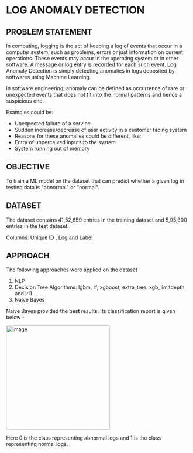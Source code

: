 # LOG ANOMALY DETECTION

## PROBLEM STATEMENT

In computing, logging is the act of keeping a log of events that occur in a computer system, such as problems, errors or just information on current operations. These events may occur in the operating system or in other software. A message or log entry is recorded for each such event. Log Anomaly Detection is simply detecting anomalies in logs deposited by softwares using Machine Learning.

In software engineering, anomaly can be defined as occurrence of rare or unexpected events that does not fit into the normal patterns and hence a suspicious one. 

Examples could be:

* Unexpected failure of a service
* Sudden increase/decrease of user activity in a customer facing system
* Reasons for these anomalies could be different, like:
* Entry of unperceived inputs to the system
* System running out of memory

## OBJECTIVE 

To train a ML model on the dataset that can predict whether a given log in testing data is "abnormal" or "normal".

## DATASET

The dataset contains 41,52,659 entries in the training dataset and 5,95,300 entries in the test dataset.

Columns: Unique ID , Log and Label

## APPROACH

The following approaches were applied on the dataset
1. NLP
2. Decision Tree Algorithms: lgbm, rf, xgboost, extra_tree, xgb_limitdepth and lrl1
3. Naive Bayes 

Naive Bayes provided the best results. Its classification report is given below -

<img width="284" alt="image" src="https://user-images.githubusercontent.com/72210577/218019973-12c92742-cab6-40a7-922e-9025e5a18ac9.png">

Here 0 is the class representing abnormal logs and 1 is the class representing normal logs.


